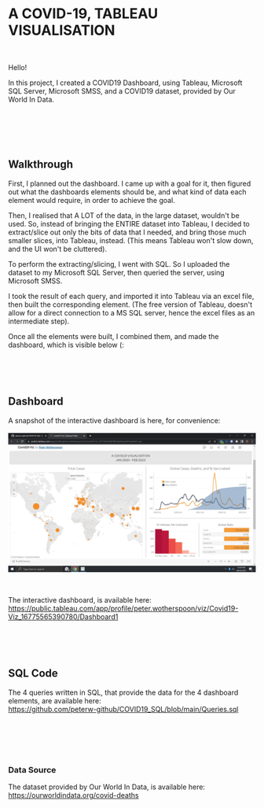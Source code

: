 # A COVID-19, TABLEAU VISUALISATION

<br>

Hello!

In this project, I created a COVID19 Dashboard, using Tableau, Microsoft SQL Server, Microsoft SMSS, and a COVID19 dataset, provided by Our World In Data.

<br>
<br>
<br>
<br>

## Walkthrough

First, I planned out the dashboard. I came up with a goal for it, then figured out what the dashboards elements should be, and what kind of data each element 
would require, in order to achieve the goal.

Then, I realised that A LOT of the data, in the large dataset, wouldn't be used. So, instead of bringing the ENTIRE dataset into Tableau, I decided to extract/slice out only the bits of data that I needed, and bring those much smaller slices, into Tableau, instead. (This means Tableau won't slow down, and the UI won't be cluttered).

To perform the extracting/slicing, I went with SQL. So I uploaded the dataset to my Microsoft SQL Server, then queried the server, using Microsoft SMSS.

I took the result of each query, and imported it into Tableau via an excel file, then built the corresponding element. (The free version of Tableau, doesn't allow 
for a direct connection to a MS SQL server, hence the excel files as an intermediate step).

Once all the elements were built, I combined them, and made the dashboard, which is visible below (:


<br>
<br>
<br>


## Dashboard

A snapshot of the interactive dashboard is here, for convenience: <br><br>
![Image Of Interactive Dashboard](https://github.com/peterw-github/COVID19_SQL/blob/main/Images/COVID19-Viz.JPG)

<br>

The interactive dashboard, is available here: <br>
https://public.tableau.com/app/profile/peter.wotherspoon/viz/Covid19-Viz_16775565390780/Dashboard1



<br>
<br>
<br>


## SQL Code

The 4 queries written in SQL, that provide the data for the 4 dashboard elements, are available here: <br>
https://github.com/peterw-github/COVID19_SQL/blob/main/Queries.sql



<br>
<br>
<br>
<br>

### Data Source

The dataset provided by Our World In Data, is available here: <br>
https://ourworldindata.org/covid-deaths
